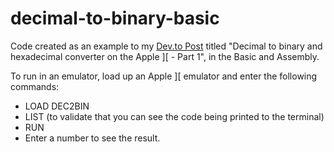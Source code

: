 # decimal-to-binary-basic

Code created as an example to my [Dev.to Post](https://dev.to/carlosbermejop/decimal-to-binary-and-hexadecimal-converter-on-the-apple-part-1-18nj) titled "Decimal to binary and hexadecimal converter on the Apple ][ - Part 1", in the Basic and Assembly.

To run in an emulator, load up an Apple ][ emulator and enter the following commands:

- LOAD DEC2BIN
- LIST (to validate that you can see the code being printed to the terminal)
- RUN
- Enter a number to see the result.

